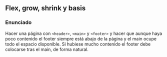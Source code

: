 ## Flex, grow, shrink y basis

### Enunciado

Hacer una página con `<header>`, `<main>` y `<footer>` y hacer que aunque haya poco contenido el footer siempre está abajo de la página y el main ocupe todo el espacio disponible. Si hubiese mucho contenido el footer debe colocarse tras el main, de forma natural.
